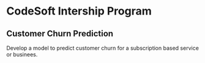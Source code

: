 #  CodeSoft Intership Program

## Customer Churn Prediction

Develop a model to predict customer churn for a subscription based service or businees.
